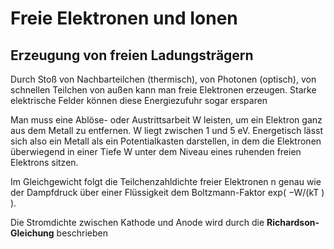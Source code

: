 # Freie Elektronen und Ionen

## Erzeugung von freien Ladungsträgern
Durch Stoß von Nachbarteilchen (thermisch), von Photonen (optisch), von schnellen Teilchen von außen kann man freie Elektronen erzeugen. 
Starke elektrische Felder können diese Energiezufuhr sogar ersparen

Man muss eine Ablöse- oder Austrittsarbeit W leisten, um ein Elektron ganz aus dem Metall zu entfernen. 
W liegt zwischen 1 und 5 eV. 
Energetisch lässt sich also ein Metall als ein Potentialkasten darstellen, in dem die Elektronen überwiegend in
einer Tiefe W unter dem Niveau eines ruhenden freien Elektrons sitzen.

Im Gleichgewicht folgt die Teilchenzahldichte freier Elektronen n genau wie der Dampfdruck
über einer Flüssigkeit dem Boltzmann-Faktor exp( −W/(kT ) ).

Die Stromdichte zwischen Kathode und Anode wird durch die **Richardson-Gleichung** beschrieben
